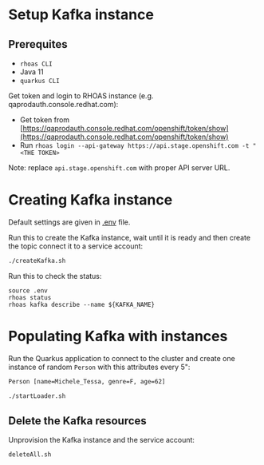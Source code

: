 
# Setup Kafka instance

## Prerequites
* `rhoas CLI`
* Java 11
* `quarkus CLI`

Get token and login to RHOAS instance (e.g. qaprodauth.console.redhat.com):
* Get token from [https://qaprodauth.console.redhat.com/openshift/token/show](https://qaprodauth.console.redhat.com/openshift/token/show)
* Run `rhoas login --api-gateway https://api.stage.openshift.com -t "<THE TOKEN>`

Note: replace `api.stage.openshift.com` with proper API server URL.

# Creating Kafka instance
Default settings are given in [.env](./.env) file.

Run this to create the Kafka instance, wait until it is ready and then create the topic connect it to a service account:
```bash
./createKafka.sh
```

Run this to check the status:
```
source .env
rhoas status
rhoas kafka describe --name ${KAFKA_NAME}
```

# Populating Kafka with instances
Run the Quarkus application to connect to the cluster and create one instance of random `Person` with this attributes every 5":
```bash
Person [name=Michele_Tessa, genre=F, age=62]
```

```bash
./startLoader.sh 
```

## Delete the Kafka resources
Unprovision the Kafka instance and the service account:
```bash
deleteAll.sh
```
